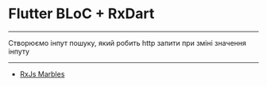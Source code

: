 # Flutter BLoC + RxDart

--- 

Створюємо інпут пошуку, який робить http запити при зміні значення інпуту

---
- [RxJs Marbles](https://rxmarbles.com/)

